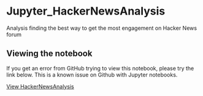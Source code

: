 # Jupyter_HackerNewsAnalysis
Analysis finding the best way to get the most engagement on Hacker News forum

## Viewing the notebook
If you get an error from GitHub trying to view this notebook, please try the link below. This is a known issue on Github with Jupyter notebooks.

[View HackerNewsAnalysis](https://nbviewer.jupyter.org/github/Se7enSquared/Jupyter_HackerNewsAnalysis/tree/master/)
